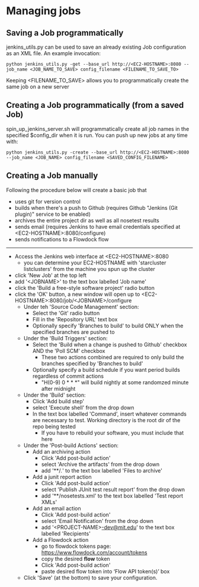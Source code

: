 Managing jobs
==================


## Saving a Job programmatically

jenkins_utils.py can be used to save an already existing Job configuration as an XML file.  An example invocation:

    python jenkins_utils.py -get --base_url http://<EC2-HOSTNAME>:8080 --job_name <JOB_NAME_TO_SAVE> config_filename <FILENAME_TO_SAVE_TO>

Keeping <FILENAME_TO_SAVE> allows you to programmatically create the same job on a new server


## Creating a Job programmatically (from a saved Job)

spin_up_jenkins_server.sh will programmatically create all job names in the specified $config_dir when it is run.  You can push up new jobs at any time with:

    python jenkins_utils.py -create --base_url http://<EC2-HOSTNAME>:8080 --job_name <JOB_NAME> config_filename <SAVED_CONFIG_FILENAME>


## Creating a Job manually

Following the procedure below will create a basic job that

* uses git for version control
* builds when there's a push to Github (requires Github "Jenkins (Git plugin)" service to be enabled)
* archives the entire project dir as well as all nosetest results
* sends email (requires Jenkins to have email credentials specified at \<EC2-HOSTNAME\>:8080/configure)
* sends notifications to a Flowdock flow

----

* Access the Jenkins web interface at \<EC2-HOSTNAME\>:8080
  * you can determine your EC2-HOSTNAME with 'starcluster listclusters' from the machine you spun up the cluster
* click 'New Job' at the top left
* add '\<JOBNAME\>' to the text box labelled 'Job name'
* click the 'Build a free-style software project' radio button
* click the 'OK' button, a new window will open up to \<EC2-HOSTNAME\>:8080/job/\<JOBNAME\>/configure
   * Under teh 'Source Code Management' section:
      * Select the 'Git' radio button
      * Fill in the 'Repository URL' text box
      * Optionally specify 'Branches to build' to build ONLY when the specified branches are pushed to
   * Under the 'Build Triggers' section:
      * Select the 'Build when a change is pushed to Github' checkbox AND the 'Poll SCM' checkbox
         * These two actions combined are required to only build the branches specified by 'Branches to build'
      * Optionally specify a build schedule if you want period builds regardless of commit actions
         * "H(0-9) 0 * * *" will build nightly at some randomzed minute after midnight
   * Under the 'Build' section:
      * Click 'Add build step'
      * select 'Execute shell' from the drop down
      * In the text box labelled 'Command', insert whatever commands are necessary to test.  Working directory is the root dir of the repo being tested
         * If you have to rebuild your software, you must include that here
   * Under the 'Post-build Actions' section:
      * Add an archiving action
         * Click 'Add post-build action'
         * select 'Archive the artifacts' from the drop down
         * add '**/*.*' to the text box labelled 'Files to archive'
      * Add a junit report action
         * Click 'Add post-build action'
         * select 'Publish JUnit test result report' from the drop down
         * add '**/nosetests.xml' to the text box labelled 'Test report XMLs'
      * Add an email action
         * Click 'Add post-build action'
         * select 'Email Notification' from the drop down
         * add '\<PROJECT-NAME\>-dev@mit.edu' to the text box labelled 'Recipients'
      * Add a Flowdock action
         * go to flowdock tokens page: https://www.flowdock.com/account/tokens
         * copy the desired **flow** token
         * Click 'Add post-build action'
         * paste desired flow token into ‘Flow API token(s)’ box
   * Click 'Save' (at the bottom) to save your configuration.
